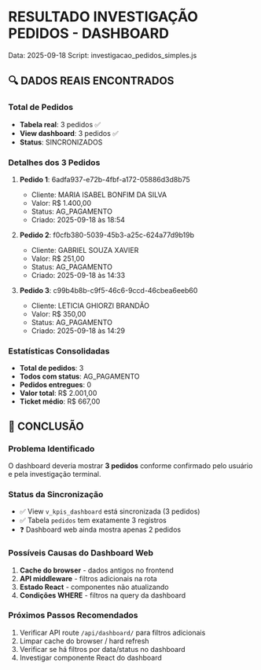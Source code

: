 # RESULTADO INVESTIGAÇÃO PEDIDOS - DASHBOARD
Data: 2025-09-18
Script: investigacao_pedidos_simples.js

## 🔍 DADOS REAIS ENCONTRADOS

### Total de Pedidos
- **Tabela real**: 3 pedidos ✅
- **View dashboard**: 3 pedidos ✅
- **Status**: SINCRONIZADOS

### Detalhes dos 3 Pedidos
1. **Pedido 1**: 6adfa937-e72b-4fbf-a172-05886d3d8b75
   - Cliente: MARIA ISABEL BONFIM DA SILVA
   - Valor: R$ 1.400,00
   - Status: AG_PAGAMENTO
   - Criado: 2025-09-18 às 18:54

2. **Pedido 2**: f0cfb380-5039-45b3-a25c-624a77d9b19b
   - Cliente: GABRIEL SOUZA XAVIER
   - Valor: R$ 251,00
   - Status: AG_PAGAMENTO
   - Criado: 2025-09-18 às 14:33

3. **Pedido 3**: c99b4b8b-c9f5-46c6-9ccd-46cbea6eeb60
   - Cliente: LETICIA GHIORZI BRANDÃO
   - Valor: R$ 350,00
   - Status: AG_PAGAMENTO
   - Criado: 2025-09-18 às 14:29

### Estatísticas Consolidadas
- **Total de pedidos**: 3
- **Todos com status**: AG_PAGAMENTO
- **Pedidos entregues**: 0
- **Valor total**: R$ 2.001,00
- **Ticket médio**: R$ 667,00

## 🎯 CONCLUSÃO

### Problema Identificado
O dashboard deveria mostrar **3 pedidos** conforme confirmado pelo usuário e pela investigação terminal. 

### Status da Sincronização
- ✅ View `v_kpis_dashboard` está sincronizada (3 pedidos)
- ✅ Tabela `pedidos` tem exatamente 3 registros
- ❓ Dashboard web ainda mostra apenas 2 pedidos

### Possíveis Causas do Dashboard Web
1. **Cache do browser** - dados antigos no frontend
2. **API middleware** - filtros adicionais na rota
3. **Estado React** - componentes não atualizando
4. **Condições WHERE** - filtros na query da dashboard

### Próximos Passos Recomendados
1. Verificar API route `/api/dashboard/` para filtros adicionais
2. Limpar cache do browser / hard refresh
3. Verificar se há filtros por data/status no dashboard
4. Investigar componente React do dashboard